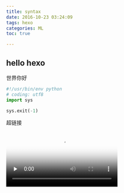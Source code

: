 ```yaml
---
title: syntax
date: 2016-10-23 03:24:09
tags: hexo
categories: ML
toc: true

---
```


## hello hexo
世界你好

``` python
#!/usr/bin/env python
# coding: utf8
import sys

sys.exit(-1)
```

超链接

<video id="video" controls="" preload="none" poster="http://media.w3.org/2010/05/sintel/poster.png">
      <source id="mp4" src="http://media.w3.org/2010/05/sintel/trailer.mp4" type="video/mp4">
	        <source id="webm" src="http://media.w3.org/2010/05/sintel/trailer.webm" type="video/webm">
			      <source id="ogv" src="http://media.w3.org/2010/05/sintel/trailer.ogv" type="video/ogg">
				        <p>Your user agent does not support the HTML5 Video element.</p>
						    </video>
